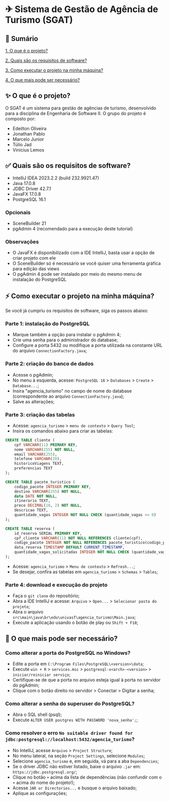 # ✈ Sistema de Gestão de Agência de Turismo (SGAT)

## 📄 Sumário

[1. O que é o projeto?](#o-que-e-o-projeto)

[2. Quais são os requisitos de software?](#requisitos)

[3. Como executar o projeto na minha máquina?](#executar)

[4. O que mais pode ser necessário?](#notas)

<a id="o-que-e-o-projeto"></a>
## ✨ O que é o projeto?

O SGAT é um sistema para gestão de agências de turismo, desenvolvido para a disciplina de Engenharia de Software II. O grupo do projeto é composto por:

- Edeilton Oliveira
- Jonathan Pablo
- Marcelo Junior
- Túlio Jad
- Vinicius Lemos

<a id="requisitos"></a>
## ✅ Quais são os requisitos de software?

- IntelliJ IDEA 2023.2.2 (build 232.9921.47)
- Java 17.0.8
- JDBC Driver 42.7.1
- JavaFX 17.0.8
- PostgreSQL 16.1

### Opcionais
- SceneBuilder 21
- pgAdmin 4 (recomendado para a execução deste tutorial)

### Observações

- O JavaFX é disponibilizado com a IDE IntelliJ, basta usar a opção de criar projeto com ele
- O SceneBuilder só é necessário se você quiser uma ferramenta gráfica para edição das views
- O pgAdmin 4 pode ser instalado por meio do mesmo menu de instalação do PostgreSQL

<a id="executar"></a>
## ⚡ Como executar o projeto na minha máquina?

Se você já cumpriu os requisitos de software, siga os passos abaixo:

### Parte 1: instalação do PostgreSQL

- Marque também a opção para instalar o pgAdmin 4;
- Crie uma senha para o administrador do database;
- Configure a porta 5432 ou modifique a porta utilizada na constante URL do arquivo `ConnectionFactory.java`;

### Parte 2: criação do banco de dados

- Acesse o pgAdmin;
- No menu à esquerda, acesse: `PostgreSQL 16` > `Databases` > `Create` > `Database...`;
- Insira "agencia_turismo" no campo de nome do database (correspondente ao arquivo `ConnectionFactory.java`);
- Salve as alterações;

### Parte 3: criação das tabelas

- Acesse: `agencia_turismo` > `menu de contexto` > `Query Tool`;
- Insira os comandos abaixo para criar as tabelas:

```sql
CREATE TABLE cliente (
    cpf VARCHAR(11) PRIMARY KEY,
    nome VARCHAR(255) NOT NULL,
    email VARCHAR(255),
    telefone VARCHAR(20),
    historicoViagens TEXT,
    preferencias TEXT
);

CREATE TABLE pacote_turistico (
    codigo_pacote INTEGER PRIMARY KEY,
    destino VARCHAR(255) NOT NULL,
    data DATE NOT NULL,
    itinerario TEXT,
    preco DECIMAL(10, 2) NOT NULL,
    descricao TEXT,
    quantidade_vagas INTEGER NOT NULL CHECK (quantidade_vagas >= 0)
);

CREATE TABLE reserva (
    id_reserva SERIAL PRIMARY KEY,
    cpf_cliente VARCHAR(11) NOT NULL REFERENCES cliente(cpf),
    codigo_pacote INTEGER NOT NULL REFERENCES pacote_turistico(codigo_pacote),
    data_reserva TIMESTAMP DEFAULT CURRENT_TIMESTAMP,
    quantidade_vagas_solicitadas INTEGER NOT NULL CHECK (quantidade_vagas_solicitadas > 0)
);
```

- Acesse: `agencia_turismo` > `Menu de contexto` > `Refresh...`;
- Se desejar, confira as tabelas em `agencia_turismo` > `Schemas` > `Tables`;

### Parte 4: download e execução do projeto

- Faça o `git clone` do repositório;
- Abra a IDE IntelliJ e acesse: `Arquivo` > `Open...` > `Selecionar pasta do projeto`;
- Abra o arquivo `src\main\java\br\edu\univasf\agencia_turismo\Main.java`;
- Execute a aplicação usando o botão de play ou `Shift + F10`;

<a id="notas"></a>
## 📝 O que mais pode ser necessário?

### Como alterar a porta do PostgreSQL no Windows?

- Edite a porta em `C:\Program Files\PostgreSQL\<version>\data`;
- Execute `win + R` > `services.msc` > `postgresql-x<arch>-<version>` > `iniciar/reiniciar serviço`;
- Certifique-se de que a porta no arquivo esteja igual à porta no servidor do pgAdmin;
- Clique com o botão direito no servidor > Conectar > Digitar a senha;

### Como alterar a senha do superuser do PostgreSQL?

- Abra o SQL shell (psql);
- Execute `ALTER USER postgres WITH PASSWORD 'nova_senha';`;

### Como resolver o erro `No suitable driver found for jdbc:postgresql://localhost:5432/agencia_turismo`?

- No IntelliJ, acesse `Arquivo` > `Project Structure`;
- No menu lateral, na seção `Project Settings`, selecione `Modules`;
- Selecione `agencia_turismo` e, em seguida, vá para a aba `Dependencies`;
- Se o driver JDBC não estiver listado, baixe o arquivo `.jar` em: `https://jdbc.postgresql.org/`;
- Clique no botão `+` acima da lista de dependências (não confundir com o `+` acima do nome do projeto!);
- Acesse `JAR or Directories...` e busque o arquivo baixado;
- Aplique as configurações;